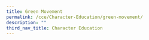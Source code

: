 ```yaml
---
title: Green Movement
permalink: /cce/Character-Education/green-movement/
description: ""
third_nav_title: Character Education
---
```

